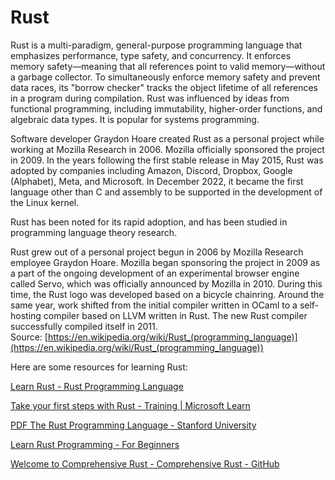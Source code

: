 
Rust
====




Rust is a multi-paradigm, general-purpose programming language that emphasizes performance, type safety, and concurrency. It enforces memory safety—meaning that all references point to valid memory—without a garbage collector. To simultaneously enforce memory safety and prevent data races, its "borrow checker" tracks the object lifetime of all references in a program during compilation. Rust was influenced by ideas from functional programming, including immutability, higher-order functions, and algebraic data types. It is popular for systems programming.

Software developer Graydon Hoare created Rust as a personal project while working at Mozilla Research in 2006. Mozilla officially sponsored the project in 2009. In the years following the first stable release in May 2015, Rust was adopted by companies including Amazon, Discord, Dropbox, Google (Alphabet), Meta, and Microsoft. In December 2022, it became the first language other than C and assembly to be supported in the development of the Linux kernel.

Rust has been noted for its rapid adoption, and has been studied in programming language theory research.

Rust grew out of a personal project begun in 2006 by Mozilla Research employee Graydon Hoare. Mozilla began sponsoring the project in 2009 as a part of the ongoing development of an experimental browser engine called Servo, which was officially announced by Mozilla in 2010. During this time, the Rust logo was developed based on a bicycle chainring. Around the same year, work shifted from the initial compiler written in OCaml to a self-hosting compiler based on LLVM written in Rust. The new Rust compiler successfully compiled itself in 2011.  
Source: [https://en.wikipedia.org/wiki/Rust_(programming_language)](https://en.wikipedia.org/wiki/Rust_(programming_language))

Here are some resources for learning Rust:

[Learn Rust - Rust Programming Language](https://www.rust-lang.org/learn)

[Take your first steps with Rust - Training | Microsoft Learn](https://learn.microsoft.com/en-us/training/paths/rust-first-steps/)

[PDF The Rust Programming Language - Stanford University](https://www.scs.stanford.edu/~zyedidia/docs/rust/rust_book.pdf)

[Learn Rust Programming - For Beginners](https://www.programiz.com/rust)

[Welcome to Comprehensive Rust - Comprehensive Rust - GitHub](https://google.github.io/comprehensive-rust/)
